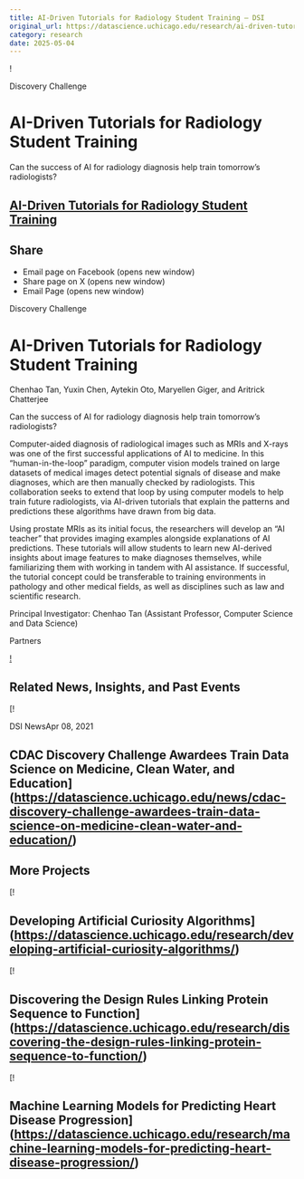 ```yaml
---
title: AI-Driven Tutorials for Radiology Student Training – DSI
original_url: https://datascience.uchicago.edu/research/ai-driven-tutorials-for-radiology-student-training
category: research
date: 2025-05-04
---
```


!

Discovery Challenge

# AI-Driven Tutorials for Radiology Student Training

Can the success of AI for radiology diagnosis help train tomorrow’s radiologists?

## [AI-Driven Tutorials for Radiology Student Training](https://datascience.uchicago.edu/research/ai-driven-tutorials-for-radiology-student-training/)

## Share

* Email page on Facebook (opens new window)
* Share page on X (opens new window)
* Email Page (opens new window)

<!-- Table-like structure detected -->

Discovery Challenge

# AI-Driven Tutorials for Radiology Student Training

Chenhao Tan, Yuxin Chen, Aytekin Oto, Maryellen Giger, and Aritrick Chatterjee

Can the success of AI for radiology diagnosis help train tomorrow’s radiologists?

Computer-aided diagnosis of radiological images such as MRIs and X-rays was one of the first successful applications of AI to medicine. In this “human-in-the-loop” paradigm, computer vision models trained on large datasets of medical images detect potential signals of disease and make diagnoses, which are then manually checked by radiologists. This collaboration seeks to extend that loop by using computer models to help train future radiologists, via AI-driven tutorials that explain the patterns and predictions these algorithms have drawn from big data.

Using prostate MRIs as its initial focus, the researchers will develop an “AI teacher” that provides imaging examples alongside explanations of AI predictions. These tutorials will allow students to learn new AI-derived insights about image features to make diagnoses themselves, while familiarizing them with working in tandem with AI assistance. If successful, the tutorial concept could be transferable to training environments in pathology and other medical fields, as well as disciplines such as law and scientific research.

Principal Investigator: Chenhao Tan (Assistant Professor, Computer Science and Data Science)

<!-- Table-like structure detected -->

Partners

<!-- Table-like structure detected -->

[!](http://nvidia.com)

## Related News, Insights, and Past Events

<!-- Table-like structure detected -->

[!

DSI NewsApr 08, 2021

## CDAC Discovery Challenge Awardees Train Data Science on Medicine, Clean Water, and Education](https://datascience.uchicago.edu/news/cdac-discovery-challenge-awardees-train-data-science-on-medicine-clean-water-and-education/)

## More Projects

[! 

## Developing Artificial Curiosity Algorithms](https://datascience.uchicago.edu/research/developing-artificial-curiosity-algorithms/)

[! 

## Discovering the Design Rules Linking Protein Sequence to Function](https://datascience.uchicago.edu/research/discovering-the-design-rules-linking-protein-sequence-to-function/)

[! 

## Machine Learning Models for Predicting Heart Disease Progression](https://datascience.uchicago.edu/research/machine-learning-models-for-predicting-heart-disease-progression/)
